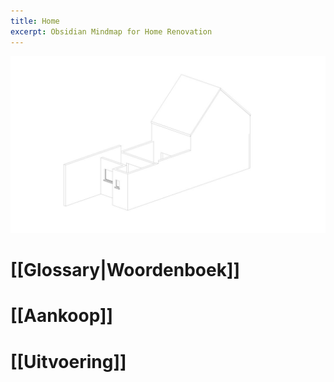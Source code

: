 ```yaml
---
title: Home
excerpt: Obsidian Mindmap for Home Renovation
---
```

![](attachment/3dd8096a1d6b54b748a70a74ccf9cabf.jpg)

# [[Glossary|Woordenboek]]
# [[Aankoop]]

# [[Uitvoering]]

